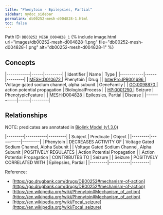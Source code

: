 ```yaml
---
title: "Phenytoin - Epilepsies, Partial"
sidebar: mydoc_sidebar
permalink: db00252-mesh-d004828-1.html
toc: false 
---
```



Path ID: `DB00252_MESH_D004828_1`
{% include image.html url="images/db00252-mesh-d004828-1.png" file="db00252-mesh-d004828-1.png" alt="db00252-mesh-d004828-1" %}

## Concepts

|------------|------|---------|
| Identifier | Name | Type    |
|------------|------|---------|
| <a href="https://identifiers.org/MESH:D010672">MESH:D010672 </a> | Phenytoin | Drug |
| <a href="https://identifiers.org/InterPro:IPR001696">InterPro:IPR001696 </a> | Voltage gated sodium channel, alpha subunit | GeneFamily |
| <a href="https://identifiers.org/GO:0098870">GO:0098870 </a> | action potential propagation | BiologicalProcess |
| <a href="https://identifiers.org/HP:0001250">HP:0001250 </a> | Seizure | PhenotypicFeature |
| <a href="https://identifiers.org/MESH:D004828">MESH:D004828 </a> | Epilepsies, Partial | Disease |
|------------|------|---------|

## Relationships


NOTE: predicates are annotated in <a href="https://github.com/biolink/biolink-model/releases/tag/v1.3.0">Biolink Model (v1.3.0)</a>

|---------|-----------|---------|
| Subject | Predicate | Object  |
|---------|-----------|---------|
| Phenytoin | DECREASES ACTIVITY OF | Voltage Gated Sodium Channel, Alpha Subunit |
| Voltage Gated Sodium Channel, Alpha Subunit | POSITIVELY REGULATES | Action Potential Propagation |
| Action Potential Propagation | CONTRIBUTES TO | Seizure |
| Seizure | POSITIVELY CORRELATED WITH | Epilepsies, Partial |
|---------|-----------|---------|

Reference: 
  - [https://go.drugbank.com/drugs/DB00252#mechanism-of-action](https://go.drugbank.com/drugs/DB00252#mechanism-of-action)
  - [https://en.wikipedia.org/wiki/Phenytoin#Mechanism_of_action](https://en.wikipedia.org/wiki/Phenytoin#Mechanism_of_action)
  - [https://en.wikipedia.org/wiki/Focal_seizure](https://en.wikipedia.org/wiki/Focal_seizure)
